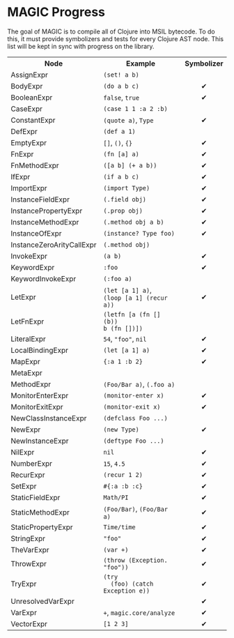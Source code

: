 MAGIC Progress
==============

The goal of MAGIC is to compile all of Clojure into MSIL bytecode. To do this, it must provide symbolizers and tests for every Clojure AST node. This list will be kept in sync with progress on the library.

<table>
<tr><th>Node</th><th>Example</th><th>Symbolizer</th></tr>
<tr>
  <td>AssignExpr</td>
  <td><code>(set! a b)</code></td>
  <td><center>  </center></td>
</tr>
<tr>
  <td>BodyExpr</td>
  <td><code>(do a b c)</code></td>
  <td><center> ✔︎ </center></td>
</tr>
<tr>
  <td>BooleanExpr</td>
  <td><code>false</code>, <code>true</code></td>
  <td><center> ✔︎ </center></td>
</tr>
<tr>
  <td>CaseExpr</td>
  <td><code>(case 1 1 :a 2 :b)</code></td>
  <td><center>  </center></td>
</tr>
<tr>
  <td>ConstantExpr</td>
  <td><code>(quote a)</code>, <code>Type</code></td>
  <td><center> ✔︎ </center></td>
</tr>
<tr>
  <td>DefExpr</td>
  <td><code>(def a 1)</code></td>
  <td><center>  </center></td>
</tr>
<tr>
  <td>EmptyExpr</td>
  <td><code>[]</code>, <code>()</code>, <code>{}</code></td>
  <td><center> ✔︎ </center></td>
</tr>
<tr>
  <td>FnExpr</td>
  <td><code>(fn [a] a)</code></td>
  <td><center> ✔︎ </center></td>
</tr>
<tr>
  <td>FnMethodExpr</td>
  <td><code>([a b] (+ a b))</code></td>
  <td><center> ✔︎ </center></td>
</tr>
<tr>
  <td>IfExpr</td>
  <td><code>(if a b c)</code></td>
  <td><center> ✔︎ </center></td>
</tr>
<tr>
  <td>ImportExpr</td>
  <td><code>(import Type)</code></td>
  <td><center> ✔︎ </center></td>
</tr>
<tr>
  <td>InstanceFieldExpr</td>
  <td><code>(.field obj)</code></td>
  <td><center> ✔︎ </center></td>
</tr>
<tr>
  <td>InstancePropertyExpr</td>
  <td><code>(.prop obj)</code></td>
  <td><center> ✔︎ </center></td>
</tr>
<tr>
  <td>InstanceMethodExpr</td>
  <td><code>(.method obj a b)</code></td>
  <td><center> ✔︎ </center></td>
</tr>
<tr>
  <td>InstanceOfExpr</td>
  <td><code>(instance? Type foo)</code></td>
  <td><center> ✔︎ </center></td>
</tr>
<tr>
  <td>InstanceZeroArityCallExpr</td>
  <td><code>(.method obj)</code></td>
  <td><center>   </center></td>
</tr>
<tr>
  <td>InvokeExpr</td>
  <td><code>(a b)</code></td>
  <td><center> ✔︎ </center></td>
</tr>
<tr>
  <td>KeywordExpr</td>
  <td><code>:foo</code></td>
  <td><center> ✔︎ </center></td>
</tr>
<tr>
  <td>KeywordInvokeExpr</td>
  <td><code>(:foo a)</code></td>
  <td><center>  </center></td>
</tr>
<tr>
  <td>LetExpr</td>
  <td><code>(let [a 1] a)</code>,<br><code>(loop [a 1] (recur a))</code></td>
  <td><center> ✔︎ </center></td>
</tr>
<tr>
  <td>LetFnExpr</td>
  <td><code>(letfn [a (fn [] (b))<br>b (fn [])])</code></td>
  <td><center>  </center></td>
</tr>
<tr>
  <td>LiteralExpr</td>
  <td><code>54</code>, <code>"foo"</code>, <code>nil</code></td>
  <td><center> ✔︎ </center></td>
</tr>
<tr>
  <td>LocalBindingExpr</td>
  <td><code>(let [a 1] a)</code></td>
  <td><center> ✔︎ </center></td>
</tr>
<tr>
  <td>MapExpr</td>
  <td><code>{:a 1 :b 2}</code></td>
  <td><center> ✔︎ </center></td>
</tr>
<tr>
  <td>MetaExpr</td>
  <td>    </td>
  <td><center>  </center></td>
</tr>
<tr>
  <td>MethodExpr</td>
  <td><code>(Foo/Bar a)</code>, <code>(.foo a)</code></td>
  <td><center>  </center></td>
</tr>
<tr>
  <td>MonitorEnterExpr</td>
  <td><code>(monitor-enter x)</code></td>
  <td><center> ✔︎ </center></td>
</tr>
<tr>
  <td>MonitorExitExpr</td>
  <td><code>(monitor-exit x)</code></td>
  <td><center> ✔︎ </center></td>
</tr>
<tr>
  <td>NewClassInstanceExpr</td>
  <td><code>(defclass Foo ...)</code></td>
  <td><center>  </center></td>
</tr>
<tr>
  <td>NewExpr</td>
  <td><code>(new Type)</code></td>
  <td><center> ✔︎ </center></td>
</tr>
<tr>
  <td>NewInstanceExpr</td>
  <td><code>(deftype Foo ...)</code></td>
  <td><center>  </center></td>
</tr>
<tr>
  <td>NilExpr</td>
  <td><code>nil</code></td>
  <td><center> ✔︎ </center></td>
</tr>
<tr>
  <td>NumberExpr</td>
  <td><code>15</code>, <code>4.5</code></td>
  <td><center> ✔︎ </center></td>
</tr>
<tr>
  <td>RecurExpr</td>
  <td><code>(recur 1 2)</code></td>
  <td><center> ✔︎ </center></td>
</tr>
<tr>
  <td>SetExpr</td>
  <td><code>#{:a :b :c}</code></td>
  <td><center> ✔︎ </center></td>
</tr>
<tr>
  <td>StaticFieldExpr</td>
  <td><code>Math/PI</code></td>
  <td><center> ✔︎ </center></td>
</tr>
<tr>
  <td>StaticMethodExpr</td>
  <td><code>(Foo/Bar)</code>, <code>(Foo/Bar a)</code></td>
  <td><center> ✔︎ </center></td>
</tr>
<tr>
  <td>StaticPropertyExpr</td>
  <td><code>Time/time</code></td>
  <td><center> ✔︎ </center></td>
</tr>
<tr>
  <td>StringExpr</td>
  <td><code>"foo"</code></td>
  <td><center> ✔︎ </center></td>
</tr>
<tr>
  <td>TheVarExpr</td>
  <td><code>(var +)</code></td>
  <td><center> ✔︎ </center></td>
</tr>
<tr>
  <td>ThrowExpr</td>
  <td><code>(throw (Exception. "foo"))</code></td>
  <td><center> ✔︎ </center></td>
</tr>
<tr>
  <td>TryExpr</td>
  <td><code>(try<br>&nbsp;&nbsp;(foo) (catch Exception e))</code></td>
  <td><center> ✔︎ </center></td>
</tr>
<tr>
  <td>UnresolvedVarExpr</td>
  <td>    </td>
  <td><center> ✔︎ </center></td>
</tr>
<tr>
  <td>VarExpr</td>
  <td><code>+</code>, <code>magic.core/analyze</code></td>
  <td><center> ✔︎ </center></td>
</tr>
<tr>
  <td>VectorExpr</td>
  <td><code>[1 2 3]</code></td>
  <td><center> ✔︎ </center></td>
</tr>
</table>